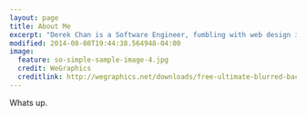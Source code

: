 ```yaml
---
layout: page
title: About Me
excerpt: "Derek Chan is a Software Engineer, fumbling with web design in the land of not-firmware."
modified: 2014-08-08T19:44:38.564948-04:00
image:
  feature: so-simple-sample-image-4.jpg
  credit: WeGraphics
  creditlink: http://wegraphics.net/downloads/free-ultimate-blurred-background-pack/
---
```


Whats up.
